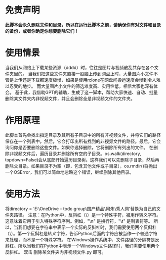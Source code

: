 # 免责声明
**此脚本会永久删除文件和目录，所以在运行此脚本之前，请确保你有对文件和目录的备份，或者你确定你想要删除它们！**

# 使用情景
当我们从网络上下载某些资源（dddd）时，往往是图片与视频散乱共存在各个文件夹里的。
当我们把这些文件夹直接一股脑上传到网盘上时，大量图片小文件不管是上传还是下载都速度极慢，如果是使用rclone在网盘间搬运速度会慢到令人难以忍受的地步。
而大量图片小文件的筛选难度高、实用性低，相信大家也深有体会。
基于此，我借助GPT的辅助，生成了这一脚本，帮助大家快速、自动、批量删除某文件夹内非视频文件，并且会删除全是非视频文件的文件夹。

# 作用原理
此脚本首先会找出指定目录及其所有子目录中的所有非视频文件，并将它们的路径保存在一个列表中。然后，它会打印出所有找到的非视频文件的路径。最后，它会询问你是否要删除这些文件。如果你选择删除，它将删除所有列出的文件。
在删除非视频文件后，遍历目录并删除所有空的子目录。os.walk(directory, topdown=False)会从底部开始遍历目录树，这样我们可以先删除子目录，然后再删除父目录。如果目录不为空（即，包含其他文件或子目录），os.rmdir()将抛出一个OSError，我们可以简单地忽略这个错误，继续删除其他目录。

# 使用方法
将directory = 'E:\\OneDrive - todo group\\国产精品\\阿朱\\秀人网'替换为自己的文件夹路径。
注意：在Python中，反斜杠（\）是一个特殊字符，被用作转义字符。这意味着它用于引入特殊字符序列。例如，"\n" 是换行符，"\t" 是制表符等。
所以，当我们想要在字符串中表示一个实际的反斜杠时，我们需要使用两个反斜杠（\）。第一个反斜杠是转义字符，告诉Python后面的字符应被当作一个普通字符来处理，而不是一个特殊字符。
在Windows操作系统中，文件路径的分隔符是反斜杠。所以当我们在Python中表示一个Windows文件路径时，我们需要使用两个反斜杠。
双击 删除某文件夹内非视频文件.py 即可。

